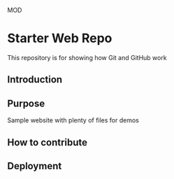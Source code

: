 MOD
# Starter Web Repo

This repository is for showing how Git and GitHub work

## Introduction

## Purpose

Sample website with plenty of files for demos

## How to contribute


## Deployment
